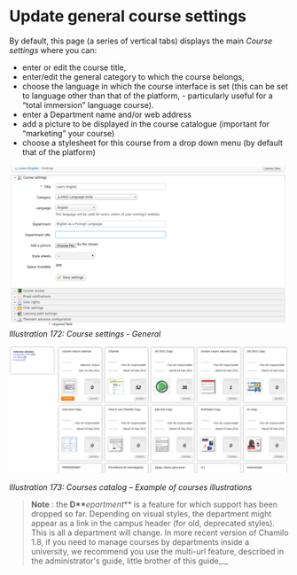 # Update general course settings

By default, this page \(a series of vertical tabs\) displays the main _Course settings_ where you can:

* enter or edit the course title,
* enter/edit the general category to which the course belongs,
* choose the language in which the course interface is set \(this can be set to language other than that of the platform, - particularly useful for a “total immersion” language course\).
* enter a Department name and/or web address
* add a picture to be displayed in the course catalogue \(important for “marketing” your course\)
* choose a stylesheet for this course from a drop down menu \(by default that of the platform\)

![](../../.gitbook/assets/images241.png)_Illustration 172: Course settings - General_

![](../../.gitbook/assets/images242.png)

_Illustration 173: Courses catalog – Example of courses illustrations_

> **Note** : the **D\*\***_epartment_\*\* is a feature for which support has been dropped so far. Depending on visual styles, the department might appear as a link in the campus header \(for old, deprecated styles\). This is all a department will change. In more recent version of Chamilo 1.8, if you need to manage courses by departments inside a university, we recommend you use the multi-url feature, described in the administrator's guide, little brother of this guide_._

